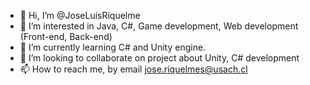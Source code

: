 - 👋 Hi, I’m @JoseLuisRiquelme
- 👀 I’m interested in Java, C#, Game development, Web development (Front-end, Back-end)
- 🌱 I’m currently learning C# and Unity engine.
- 💞️ I’m looking to collaborate on project about Unity, C# development
- 📫 How to reach me, by email jose.riquelmes@usach.cl

<!---
JoseLuisRiquelme/JoseLuisRiquelme is a ✨ special ✨ repository because its `README.md` (this file) appears on your GitHub profile.
You can click the Preview link to take a look at your changes.
--->
